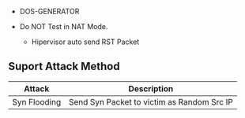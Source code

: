 * DOS-GENERATOR

* Do NOT Test in NAT Mode. 
	* Hipervisor auto send RST Packet 
## Suport Attack Method

| Attack | Description |
| ------ | ----------- |
| Syn Flooding  | Send Syn Packet to victim as Random Src IP |
